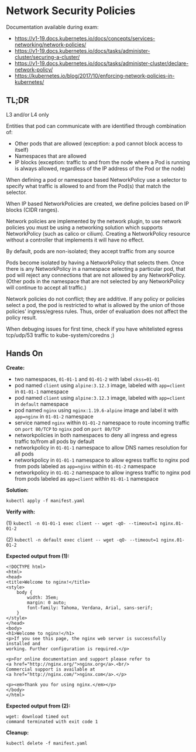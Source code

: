 # Network Security Policies

Documentation available during exam:
* https://v1-19.docs.kubernetes.io/docs/concepts/services-networking/network-policies/
* https://v1-19.docs.kubernetes.io/docs/tasks/administer-cluster/securing-a-cluster/
* https://v1-19.docs.kubernetes.io/docs/tasks/administer-cluster/declare-network-policy/
* https://kubernetes.io/blog/2017/10/enforcing-network-policies-in-kubernetes/

## TL;DR

L3 and/or L4 only

Entities that pod can communicate with are identified through combination of:
* Other pods that are allowed (exception: a pod cannot block access to itself)
* Namespaces that are allowed
* IP blocks (exception: traffic to and from the node where a Pod is running is always allowed, regardless of the IP address of the Pod or the node)

When defining a pod or namespace based NetworkPolicy use a selector to specify what traffic is allowed to and from the Pod(s) that match the selector.

When IP based NetworkPolicies are created, we define policies based on IP blocks (CIDR ranges).

Network policies are implemented by the network plugin, to use network policies you must be using a networking solution which supports NetworkPolicy (such as calico or cilium). Creating a NetworkPolicy resource without a controller that implements it will have no effect.

By default, pods are non-isolated; they accept traffic from any source

Pods become isolated by having a NetworkPolicy that selects them. Once there is any NetworkPolicy in a namespace selecting a particular pod, that pod will reject any connections that are not allowed by any NetworkPolicy. (Other pods in the namespace that are not selected by any NetworkPolicy will continue to accept all traffic.)

Network policies do not conflict; they are additive. If any policy or policies select a pod, the pod is restricted to what is allowed by the union of those policies' ingress/egress rules. Thus, order of evaluation does not affect the policy result.

When debuging issues for first time, check if you have whitelisted egress tcp/udp/53 traffic to kube-system/coredns ;)

## Hands On

**Create:**
* two namespaces, `01-01-1` and `01-01-2` with label `ckss=01-01`
* pod named `client` using `alpine:3.12.3` image, labeled with `app=client` in `01-01-1` namespace
* pod named `client` using `alpine:3.12.3` image, labeled with `app=client` in `default` namespace
* pod named `nginx` using `nginx:1.19.6-alpine` image and label it with `app=nginx` in `01-01-2` namespace
* service named `nginx` within `01-01-2` namespace to route incoming traffic on `port 80/TCP` to `nginx` pod on `port 80/TCP`
* networkpolicies in both namespaces to deny all ingress and egress traffic to/from all pods by default
* networkpolicy in `01-01-1` namespace to allow DNS names resolution for all pods
* networkpolicy in `01-01-1` namespace to allow egress traffic to nginx pod from pods labeled as `app=nginx` within `01-01-2` namespace
* networkpolicy in `01-01-2` namespace to allow ingress traffic to nginx pod from pods labeled as `app=client` within `01-01-1` namespace

**Solution:**

`kubectl apply -f manifest.yaml`

**Verify with:**

(1) `kubectl -n 01-01-1 exec client -- wget -qO- --timeout=1 nginx.01-01-2`

(2) `kubectl -n default exec client -- wget -qO- --timeout=1 nginx.01-01-2`

**Expected output from (1):**
```
<!DOCTYPE html>
<html>
<head>
<title>Welcome to nginx!</title>
<style>
    body {
        width: 35em;
        margin: 0 auto;
        font-family: Tahoma, Verdana, Arial, sans-serif;
    }
</style>
</head>
<body>
<h1>Welcome to nginx!</h1>
<p>If you see this page, the nginx web server is successfully installed and
working. Further configuration is required.</p>

<p>For online documentation and support please refer to
<a href="http://nginx.org/">nginx.org</a>.<br/>
Commercial support is available at
<a href="http://nginx.com/">nginx.com</a>.</p>

<p><em>Thank you for using nginx.</em></p>
</body>
</html>
```

**Expected output from (2):**
```
wget: download timed out
command terminated with exit code 1
```

**Cleanup:**

`kubectl delete -f manifest.yaml`

